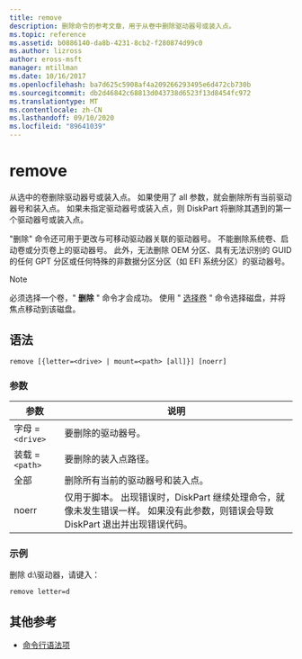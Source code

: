 ```yaml
---
title: remove
description: 删除命令的参考文章，用于从卷中删除驱动器号或装入点。
ms.topic: reference
ms.assetid: b0886140-da8b-4231-8cb2-f280874d99c0
ms.author: lizross
author: eross-msft
manager: mtillman
ms.date: 10/16/2017
ms.openlocfilehash: ba7d625c5908af4a209266293495e6d472cb730b
ms.sourcegitcommit: db2d46842c68813d043738d6523f13d8454fc972
ms.translationtype: MT
ms.contentlocale: zh-CN
ms.lasthandoff: 09/10/2020
ms.locfileid: "89641039"
---
```

# <a name="remove"></a>remove

从选中的卷删除驱动器号或装入点。 如果使用了 all 参数，就会删除所有当前驱动器号和装入点。 如果未指定驱动器号或装入点，则 DiskPart 将删除其遇到的第一个驱动器号或装入点。

"删除" 命令还可用于更改与可移动驱动器关联的驱动器号。 不能删除系统卷、启动卷或分页卷上的驱动器号。 此外，无法删除 OEM 分区、具有无法识别的 GUID 的任何 GPT 分区或任何特殊的非数据分区分区（如 EFI 系统分区）的驱动器号。

> [!NOTE]
> 必须选择一个卷，" **删除** " 命令才会成功。 使用 " [选择卷](select-volume.md) " 命令选择磁盘，并将焦点移动到该磁盘。

## <a name="syntax"></a>语法

```
remove [{letter=<drive> | mount=<path> [all]}] [noerr]
```

### <a name="parameters"></a>参数

| 参数 | 说明 |
| --------- | ----------- |
| 字母 =`<drive>` | 要删除的驱动器号。 |
| 装载 =`<path>` | 要删除的装入点路径。 |
| 全部 | 删除所有当前的驱动器号和装入点。 |
| noerr | 仅用于脚本。 出现错误时，DiskPart 继续处理命令，就像未发生错误一样。 如果没有此参数，则错误会导致 DiskPart 退出并出现错误代码。 |

### <a name="examples"></a>示例

删除 d:\驱动器，请键入：

```
remove letter=d
```

## <a name="additional-references"></a>其他参考

- [命令行语法项](command-line-syntax-key.md)
